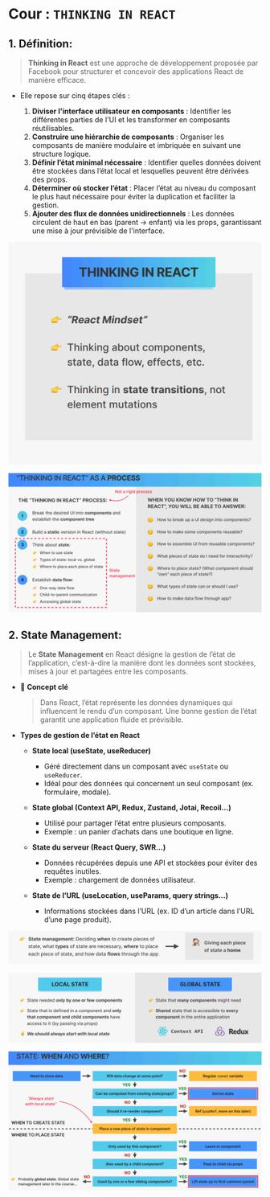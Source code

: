 # Cour : **`THINKING IN REACT`**

## 1. **Définition:**

> **Thinking in React** est une approche de développement proposée par Facebook pour structurer et concevoir des applications React de manière efficace.

-   Elle repose sur cinq étapes clés :

    1. **Diviser l'interface utilisateur en composants** : Identifier les différentes parties de l'UI et les transformer en composants réutilisables.
    2. **Construire une hiérarchie de composants** : Organiser les composants de manière modulaire et imbriquée en suivant une structure logique.
    3. **Définir l’état minimal nécessaire** : Identifier quelles données doivent être stockées dans l’état local et lesquelles peuvent être dérivées des props.
    4. **Déterminer où stocker l’état** : Placer l’état au niveau du composant le plus haut nécessaire pour éviter la duplication et faciliter la gestion.
    5. **Ajouter des flux de données unidirectionnels** : Les données circulent de haut en bas (parent → enfant) via les props, garantissant une mise à jour prévisible de l'interface.

![alt text](image.png)

![alt text](image-1.png)

## 2. **State Management:**

> Le **State Management** en React désigne la gestion de l’état de l’application, c’est-à-dire la manière dont les données sont stockées, mises à jour et partagées entre les composants.

-   📌 **Concept clé**

    > Dans React, l’état représente les données dynamiques qui influencent le rendu d’un composant. Une bonne gestion de l’état garantit une application fluide et prévisible.

-   **Types de gestion de l’état en React**

    -   **State local (useState, useReducer)**

        -   Géré directement dans un composant avec `useState` ou `useReducer`.
        -   Idéal pour des données qui concernent un seul composant (ex. formulaire, modale).

    -   **State global (Context API, Redux, Zustand, Jotai, Recoil...)**

        -   Utilisé pour partager l’état entre plusieurs composants.
        -   Exemple : un panier d’achats dans une boutique en ligne.

    -   **State du serveur (React Query, SWR...)**

        -   Données récupérées depuis une API et stockées pour éviter des requêtes inutiles.
        -   Exemple : chargement de données utilisateur.

    -   **State de l’URL (useLocation, useParams, query strings...)**
        -   Informations stockées dans l’URL (ex. ID d’un article dans l’URL d’une page produit).

![alt text](image-2.png)

![alt text](image-3.png)

![alt text](image-4.png)
